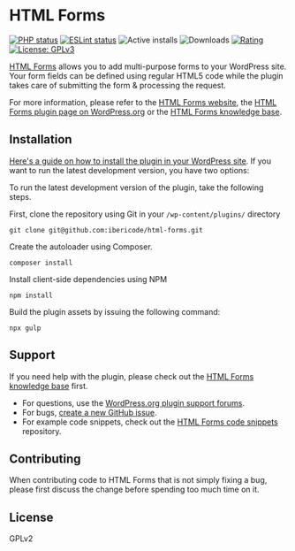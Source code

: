 HTML Forms
======================
[![PHP status](https://github.com/ibericode/html-forms/workflows/PHP/badge.svg)](https://github.com/ibericode/html-forms/actions?query=workflow%3APHP)
[![ESLint status](https://github.com/ibericode/html-forms/workflows/ESLint/badge.svg)](https://github.com/ibericode/html-forms/actions?query=workflow%3AESLint)
![Active installs](https://img.shields.io/wordpress/plugin/installs/html-forms.svg)
![Downloads](https://img.shields.io/wordpress/plugin/dt/html-forms.svg)
[![Rating](https://img.shields.io/wordpress/plugin/r/html-forms.svg)](https://wordpress.org/support/plugin/html-forms/reviews/)
[![License: GPLv3](https://img.shields.io/badge/License-GPLv3-blue.svg)](https://www.gnu.org/licenses/gpl-3.0)

[HTML Forms](https://htmlformsplugin.com/#utm_source=github&utm_medium=html-forms&utm_campaign=readme) allows you to add multi-purpose forms to your WordPress site. Your form fields can be defined using regular HTML5 code while the plugin takes care of submitting the form & processing the request. 

For more information, please refer to the [HTML Forms  website](https://htmlformsplugin.com/#utm_source=github&utm_medium=html-forms&utm_campaign=readme), the [HTML Forms plugin page on WordPress.org](https://wordpress.org/plugins/html-forms/) or the [HTML Forms knowledge base](https://www.htmlformsplugin.com/kb/#utm_source=github&utm_medium=html-forms&utm_campaign=readme).

## Installation

[Here's a guide on how to install the plugin in your WordPress site](https://wordpress.org/plugins/html-forms/#installation). If you want to run the latest development version, you have two options:

To run the latest development version of the plugin, take the following steps.

First, clone the repository using Git in your `/wp-content/plugins/` directory
```
git clone git@github.com:ibericode/html-forms.git
```

Create the autoloader using Composer.
```
composer install
```

Install client-side dependencies using NPM
```
npm install
```

Build the plugin assets by issuing the following command:
``` 
npx gulp
```

## Support

If you need help with the plugin, please check out the [HTML Forms knowledge base](https://www.htmlformsplugin.com/kb/#utm_source=github&utm_medium=html-forms&utm_campaign=readme) first. 

- For questions, use the [WordPress.org plugin support forums](https://wordpress.org/support/plugin/html-forms). 
- For bugs, [create a new GitHub issue](https://github.com/ibericode/html-forms/issues).
- For example code snippets, check out the [HTML Forms code snippets](https://github.com/ibericode/html-forms-code-snippets) repository.

## Contributing

When contributing code to HTML Forms that is not simply fixing a bug, please first discuss the change before spending too much time on it. 

## License

GPLv2

